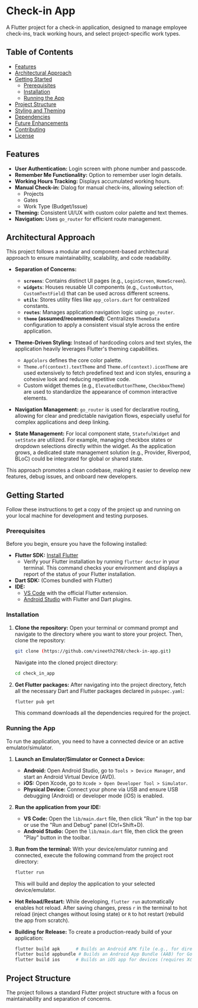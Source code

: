 # Check-in App

A Flutter project for a check-in application, designed to manage employee check-ins, track working hours, and select project-specific work types.

## Table of Contents

- [Features](#features)
- [Architectural Approach](#architectural-approach)
- [Getting Started](#getting-started)
  - [Prerequisites](#prerequisites)
  - [Installation](#installation)
  - [Running the App](#running-the-app)
- [Project Structure](#project-structure)
- [Styling and Theming](#styling-and-theming)
- [Dependencies](#dependencies)
- [Future Enhancements](#future-enhancements)
- [Contributing](#contributing)
- [License](#license)

## Features

- **User Authentication:** Login screen with phone number and passcode.
- **Remember Me Functionality:** Option to remember user login details.
- **Working Hours Tracking:** Displays accumulated working hours.
- **Manual Check-in:** Dialog for manual check-ins, allowing selection of:
    - Projects
    - Gates
    - Work Type (Budget/Issue)
- **Theming:** Consistent UI/UX with custom color palette and text themes.
- **Navigation:** Uses `go_router` for efficient route management.

## Architectural Approach

This project follows a modular and component-based architectural approach to ensure maintainability, scalability, and code readability.

-   **Separation of Concerns:**
    -   **`screens`**: Contains distinct UI pages (e.g., `LoginScreen`, `HomeScreen`).
    -   **`widgets`**: Houses reusable UI components (e.g., `CustomButton`, `CustomTextField`) that can be used across different screens.
    -   **`utils`**: Stores utility files like `app_colors.dart` for centralized constants.
    -   **`routes`**: Manages application navigation logic using `go_router`.
    -   **`theme` (assumed/recommended)**: Centralizes `ThemeData` configuration to apply a consistent visual style across the entire application.

-   **Theme-Driven Styling:** Instead of hardcoding colors and text styles, the application heavily leverages Flutter's theming capabilities.
    -   `AppColors` defines the core color palette.
    -   `Theme.of(context).textTheme` and `Theme.of(context).iconTheme` are used extensively to fetch predefined text and icon styles, ensuring a cohesive look and reducing repetitive code.
    -   Custom widget themes (e.g., `ElevatedButtonTheme`, `CheckboxTheme`) are used to standardize the appearance of common interactive elements.

-   **Navigation Management:** `go_router` is used for declarative routing, allowing for clear and predictable navigation flows, especially useful for complex applications and deep linking.

-   **State Management:** For local component state, `StatefulWidget` and `setState` are utilized. For example, managing checkbox states or dropdown selections directly within the widget. As the application grows, a dedicated state management solution (e.g., Provider, Riverpod, BLoC) could be integrated for global or shared state.

This approach promotes a clean codebase, making it easier to develop new features, debug issues, and onboard new developers.

## Getting Started

Follow these instructions to get a copy of the project up and running on your local machine for development and testing purposes.

### Prerequisites

Before you begin, ensure you have the following installed:

-   **Flutter SDK:** [Install Flutter](https://flutter.dev/docs/get-started/install)
    -   Verify your Flutter installation by running `flutter doctor` in your terminal. This command checks your environment and displays a report of the status of your Flutter installation.
-   **Dart SDK:** (Comes bundled with Flutter)
-   **IDE:**
    -   [VS Code](https://code.visualstudio.com/) with the official Flutter extension.
    -   [Android Studio](https://developer.android.com/studio) with Flutter and Dart plugins.

### Installation

1.  **Clone the repository:**
    Open your terminal or command prompt and navigate to the directory where you want to store your project. Then, clone the repository:
    ```bash
    git clone (https://github.com/vineeth2768/check-in-app.git)
    ```
    Navigate into the cloned project directory:
    ```bash
    cd check_in_app
    ```

2.  **Get Flutter packages:**
    After navigating into the project directory, fetch all the necessary Dart and Flutter packages declared in `pubspec.yaml`:
    ```bash
    flutter pub get
    ```
    This command downloads all the dependencies required for the project.

### Running the App

To run the application, you need to have a connected device or an active emulator/simulator.

1.  **Launch an Emulator/Simulator or Connect a Device:**
    -   **Android:** Open Android Studio, go to `Tools > Device Manager`, and start an Android Virtual Device (AVD).
    -   **iOS:** Open Xcode, go to `Xcode > Open Developer Tool > Simulator`.
    -   **Physical Device:** Connect your phone via USB and ensure USB debugging (Android) or developer mode (iOS) is enabled.

2.  **Run the application from your IDE:**
    -   **VS Code:** Open the `lib/main.dart` file, then click "Run" in the top bar or use the "Run and Debug" panel (Ctrl+Shift+D).
    -   **Android Studio:** Open the `lib/main.dart` file, then click the green "Play" button in the toolbar.

3.  **Run from the terminal:**
    With your device/emulator running and connected, execute the following command from the project root directory:
    ```bash
    flutter run
    ```
    This will build and deploy the application to your selected device/emulator.

-   **Hot Reload/Restart:** While developing, `flutter run` automatically enables hot reload. After saving changes, press `r` in the terminal to hot reload (inject changes without losing state) or `R` to hot restart (rebuild the app from scratch).

-   **Building for Release:**
    To create a production-ready build of your application:
    ```bash
    flutter build apk      # Builds an Android APK file (e.g., for direct distribution)
    flutter build appbundle # Builds an Android App Bundle (AAB) for Google Play Store
    flutter build ios      # Builds an iOS app for devices (requires Xcode and macOS)
    ```

## Project Structure

The project follows a standard Flutter project structure with a focus on maintainability and separation of concerns.